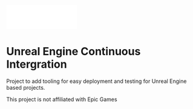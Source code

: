 ![UECI logo](./ueci-logo.svg)

# **U**nreal **E**ngine **C**ontinuous **I**ntergration

Project to add tooling for easy deployment and testing for Unreal Engine based projects.

This project is not affiliated with Epic Games